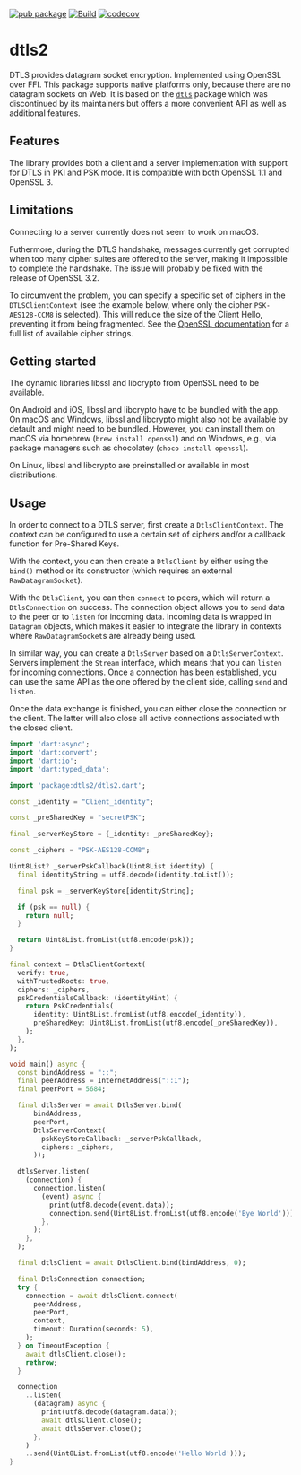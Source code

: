 [![pub package](https://img.shields.io/pub/v/dtls2.svg)](https://pub.dev/packages/dtls2)
[![Build](https://github.com/JKRhb/dtls2/actions/workflows/ci.yml/badge.svg)](https://github.com/JKRhb/dtls2/actions/workflows/ci.yml)
[![codecov](https://codecov.io/gh/JKRhb/dtls2/branch/main/graph/badge.svg?token=76OBNOVL60)](https://codecov.io/gh/JKRhb/dtls2)

# dtls2

DTLS provides datagram socket encryption. Implemented using OpenSSL over FFI.
This package supports native platforms only, because there are no datagram sockets on Web.
It is based on the [`dtls`](https://pub.dev/packages/dtls) package which was
discontinued by its maintainers but offers a more convenient API as well as
additional features.

## Features

The library provides both a client and a server implementation with support
for DTLS in PKI and PSK mode.
It is compatible with both OpenSSL 1.1 and OpenSSL 3.

## Limitations

Connecting to a server currently does not seem to work on macOS.

Futhermore, during the DTLS handshake, messages currently get corrupted when too
many cipher suites are offered to the server, making it impossible to complete
the handshake.
The issue will probably be fixed with the release of OpenSSL 3.2.

To circumvent the problem, you can specify a specific set of ciphers in the
`DTLSClientContext` (see the example below, where only the cipher
`PSK-AES128-CCM8` is selected).
This will reduce the size of the Client Hello, preventing it from being fragmented.
See the [OpenSSL documentation](https://www.openssl.org/docs/man1.1.1/man1/ciphers.html#CIPHER-STRINGS)
for a full list of available cipher strings.

## Getting started

The dynamic libraries libssl and libcrypto from OpenSSL need to be available.

On Android and iOS, libssl and libcrypto have to be bundled with the app.
On macOS and Windows, libssl and libcrypto might also not be available
by default and might need to be bundled.
However, you can install them on macOS via homebrew (`brew install openssl`)
and on Windows, e.g., via package managers such as chocolatey
(`choco install openssl`).

On Linux, libssl and libcrypto are preinstalled or available in most distributions.

## Usage

In order to connect to a DTLS server, first create a `DtlsClientContext`.
The context can be configured to use a certain set of ciphers and/or a callback
function for Pre-Shared Keys.

With the context, you can then create a `DtlsClient` by either using the
`bind()` method or its constructor (which requires an external
`RawDatagramSocket`).

With the `DtlsClient`, you can then `connect` to peers, which will return a
`DtlsConnection` on success.
The connection object allows you to `send` data to the peer or to `listen` for
incoming data.
Incoming data is wrapped in `Datagram` objects, which makes it easier to
integrate the library in contexts where `RawDatagramSocket`s are already being
used.

In similar way, you can create a `DtlsServer` based on a `DtlsServerContext`.
Servers implement the `Stream` interface, which means that you can `listen`
for incoming connections.
Once a connection has been established, you can use the same API as the one
offered by the client side, calling `send` and `listen`.

Once the data exchange is finished, you can either close the connection or the
client.
The latter will also close all active connections associated with the closed
client.

```dart
import 'dart:async';
import 'dart:convert';
import 'dart:io';
import 'dart:typed_data';

import 'package:dtls2/dtls2.dart';

const _identity = "Client_identity";

const _preSharedKey = "secretPSK";

final _serverKeyStore = {_identity: _preSharedKey};

const _ciphers = "PSK-AES128-CCM8";

Uint8List? _serverPskCallback(Uint8List identity) {
  final identityString = utf8.decode(identity.toList());

  final psk = _serverKeyStore[identityString];

  if (psk == null) {
    return null;
  }

  return Uint8List.fromList(utf8.encode(psk));
}

final context = DtlsClientContext(
  verify: true,
  withTrustedRoots: true,
  ciphers: _ciphers,
  pskCredentialsCallback: (identityHint) {
    return PskCredentials(
      identity: Uint8List.fromList(utf8.encode(_identity)),
      preSharedKey: Uint8List.fromList(utf8.encode(_preSharedKey)),
    );
  },
);

void main() async {
  const bindAddress = "::";
  final peerAddress = InternetAddress("::1");
  final peerPort = 5684;

  final dtlsServer = await DtlsServer.bind(
      bindAddress,
      peerPort,
      DtlsServerContext(
        pskKeyStoreCallback: _serverPskCallback,
        ciphers: _ciphers,
      ));

  dtlsServer.listen(
    (connection) {
      connection.listen(
        (event) async {
          print(utf8.decode(event.data));
          connection.send(Uint8List.fromList(utf8.encode('Bye World')));
        },
      );
    },
  );

  final dtlsClient = await DtlsClient.bind(bindAddress, 0);

  final DtlsConnection connection;
  try {
    connection = await dtlsClient.connect(
      peerAddress,
      peerPort,
      context,
      timeout: Duration(seconds: 5),
    );
  } on TimeoutException {
    await dtlsClient.close();
    rethrow;
  }

  connection
    ..listen(
      (datagram) async {
        print(utf8.decode(datagram.data));
        await dtlsClient.close();
        await dtlsServer.close();
      },
    )
    ..send(Uint8List.fromList(utf8.encode('Hello World')));
}
```
